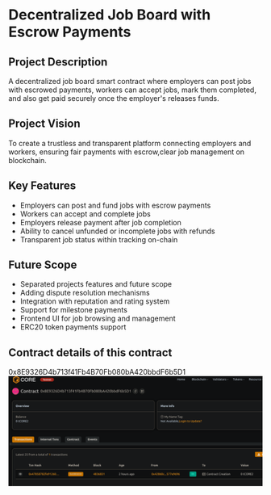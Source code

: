 # Decentralized Job Board with Escrow Payments

## Project Description
A decentralized job board smart contract where employers can post jobs with escrowed payments, workers can accept jobs, mark them completed, and also get paid securely once the employer's releases funds.

## Project Vision
To create a trustless and transparent platform connecting employers and workers, ensuring fair payments with escrow,clear job management on blockchain.

## Key Features
- Employers can post and fund jobs with escrow payments 
- Workers can accept and complete jobs
- Employers release payment after job completion
- Ability to cancel unfunded or incomplete jobs with refunds
- Transparent job status within tracking on-chain

## Future Scope
- Separated projects features and future scope
- Adding dispute resolution mechanisms
- Integration with reputation and rating system
- Support for milestone payments
- Frontend UI for job browsing and management
- ERC20 token payments support

## Contract details of this contract 
0x8E9326D4b713f41Fb4B70Fb080bA420bbdF6b5D1
![alt text](image.png)
